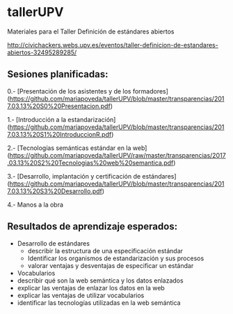 # tallerUPV
Materiales para el Taller Definición de estándares abiertos

http://civichackers.webs.upv.es/eventos/taller-definicion-de-estandares-abiertos-32495289285/

## Sesiones planificadas:

0.- [Presentación de los asistentes y de los formadores] (https://github.com/mariapoveda/tallerUPV/blob/master/transparencias/2017.03.13%20S0%20Presentacion.pdf)

1.- [Introducción a la estandarización] (https://github.com/mariapoveda/tallerUPV/blob/master/transparencias/2017.03.13%20S1%20IntroduccionR.pdf)

2.- [Tecnologías semánticas estándar en la web] (https://github.com/mariapoveda/tallerUPV/raw/master/transparencias/2017.03.13%20S2%20Tecnologias%20web%20semantica.pdf)

3.- [Desarrollo, implantación y certificación de estándares] (https://github.com/mariapoveda/tallerUPV/blob/master/transparencias/2017.03.13%20S3%20Desarrollo.pdf)

4.- Manos a la obra 


## Resultados de aprendizaje esperados:

- Desarrollo de estándares
  - describir la estructura de una especificación estándar
  - Identificar los organismos de estandarización y sus procesos 
  - valorar ventajas y desventajas de especificar un estándar
-	Vocabularios
  - describir qué son la web semántica y los datos enlazados
  - explicar las ventajas de enlazar los datos en la web
  - explicar las ventajas de utilizar vocabularios
  - identificar las tecnologías utilizadas en la web semántica
